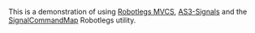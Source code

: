 This is a demonstration of using [Robotlegs MVCS](http://robotlegs.org), [AS3-Signals](http://github.com/robertpenner/as3-signals) and the [SignalCommandMap](http://github.com/joelhooks/signals-extensions-CommandSignal) Robotlegs utility.